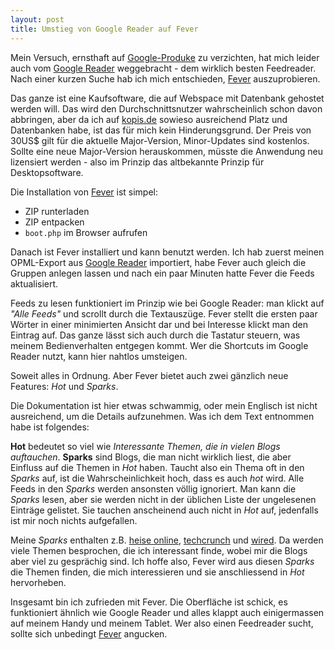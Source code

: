 ```yaml
---
layout: post
title: Umstieg von Google Reader auf Fever
---
```

Mein Versuch, ernsthaft auf [Google-Produke][0] zu verzichten, hat mich leider auch vom [Google Reader][1] weggebracht - dem wirklich besten Feedreader. Nach einer kurzen Suche hab ich mich entschieden, [Fever][2] auszuprobieren.

Das ganze ist eine Kaufsoftware, die auf Webspace mit Datenbank gehostet werden will. Das wird den Durchschnittsnutzer wahrscheinlich schon davon abbringen, aber da ich auf [kopis.de][3] sowieso ausreichend Platz und Datenbanken habe, ist das für mich kein Hinderungsgrund. Der Preis von 30US$ gilt für die aktuelle Major-Version, Minor-Updates sind kostenlos. Sollte eine neue Major-Version herauskommen, müsste die Anwendung neu lizensiert werden - also im Prinzip das altbekannte Prinzip für Desktopsoftware.

Die Installation von [Fever][2] ist simpel:

* ZIP runterladen
* ZIP entpacken
* `boot.php` im Browser aufrufen

Danach ist Fever installiert und kann benutzt werden. Ich hab zuerst meinen OPML-Export aus [Google Reader][1] importiert, habe Fever auch gleich die Gruppen anlegen lassen und nach ein paar Minuten hatte Fever die Feeds aktualisiert.

Feeds zu lesen funktioniert im Prinzip wie bei Google Reader: man klickt auf *"Alle Feeds"* und scrollt durch die Textauszüge. Fever stellt die ersten paar Wörter in einer minimierten Ansicht dar und bei Interesse klickt man den Eintrag auf. Das ganze lässt sich auch durch die Tastatur steuern, was meinem Bedienverhalten entgegen kommt. Wer die Shortcuts im Google Reader nutzt, kann hier nahtlos umsteigen.

Soweit alles in Ordnung. Aber Fever bietet auch zwei gänzlich neue Features: *Hot* und *Sparks*.

Die Dokumentation ist hier etwas schwammig, oder mein Englisch ist nicht ausreichend, um die Details aufzunehmen. Was ich dem Text entnommen habe ist folgendes:

**Hot** bedeutet so viel wie *Interessante Themen, die in vielen Blogs auftauchen*. **Sparks** sind Blogs, die man nicht wirklich liest, die aber Einfluss auf die Themen in *Hot* haben. Taucht also ein Thema oft in den *Sparks* auf, ist die Wahrscheinlichkeit hoch, dass es auch *hot* wird. Alle Feeds in den *Sparks* werden ansonsten völlig ignoriert. Man kann die *Sparks* lesen, aber sie werden nicht in der üblichen Liste der ungelesenen Einträge gelistet. Sie tauchen anscheinend auch nicht in *Hot* auf, jedenfalls ist mir noch nichts aufgefallen.

Meine *Sparks* enthalten z.B. [heise online][4], [techcrunch][5] und [wired][6]. Da werden viele Themen besprochen, die ich interessant finde, wobei mir die Blogs aber viel zu gesprächig sind. Ich hoffe also, Fever wird aus diesen *Sparks* die Themen finden, die mich interessieren und sie anschliessend in *Hot* hervorheben.

Insgesamt bin ich zufrieden mit Fever. Die Oberfläche ist schick, es funktioniert ähnlich wie Google Reader und alles klappt auch einigermassen auf meinem Handy und meinem Tablet. Wer also einen Feedreader sucht, sollte sich unbedingt [Fever][2] angucken.

[0]: http://www.google.de/
[1]: http://reader.google.com/
[2]: http://feedafever.com/
[3]: http://kopis.de/
[4]: http://heise.de/
[5]: http://techcrunch.com/
[6]: http://wired.com/
